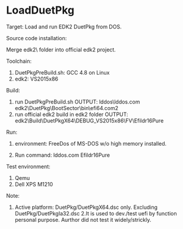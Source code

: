 # LoadDuetPkg

Target:
  Load and run EDK2 DuetPkg from DOS.

Source code installation:

  Merge edk2\ folder into official edk2 project.

Toolchain:
  1. DuetPkgPreBuild.sh:
      GCC 4.8 on Linux
  2. edk2:
      VS2015x86

Build:
  1. run DuetPkgPreBuild.sh
      OUTPUT: lddos\lddos.com
              edk2\DuetPkg\BootSector\bin\efi64.com2
  2. run official edk2 build in edk2 folder
      OUTPUT: edk2\Build\DuetPkgX64\DEBUG_VS2015x86\FV\Efildr16Pure

Run:
  1. environment:
      FreeDos of MS-DOS w/o high memory installed.

  2. Run command:
      lddos.com Efildr16Pure

Test environment:
  1. Qemu
  2. Dell XPS M1210

Note:
  1. Active platform: DuetPkg/DuetPkgX64.dsc only. Excluding DuetPkg/DuetPkgIa32.dsc
  2.It is used to dev./test uefi by function personal purpose. Aurthor did not test it widely/strickly.

